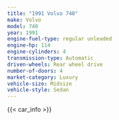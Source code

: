```yaml
---
title: "1991 Volvo 740"
make: Volvo
model: 740
year: 1991
engine-fuel-type: regular unleaded
engine-hp: 114
engine-cylinders: 4
transmission-type: Automatic
driven-wheels: Rear wheel drive
number-of-doors: 4
market-category: Luxury
vehicle-size: Midsize
vehicle-style: Sedan
---
```


{{< car_info >}}
